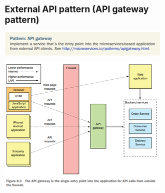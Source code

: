 # External API pattern (API gateway pattern)

![img_164.png](img_164.png)

![img_165.png](img_165.png)



